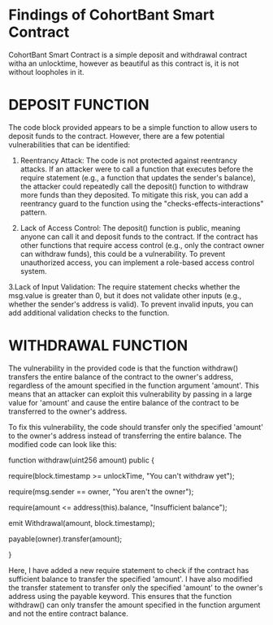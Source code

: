 #

# Findings of CohortBant Smart Contract

CohortBant Smart Contract is a simple deposit and withdrawal contract witha an unlocktime, however as beautiful as this contract is, it is not without loopholes in it.

# DEPOSIT FUNCTION

The code block provided appears to be a simple function to allow users to deposit funds to the contract. However, there are a few potential vulnerabilities that can be identified:

1. Reentrancy Attack: The code is not protected against reentrancy attacks. If an attacker were to call a function that executes before the require statement (e.g., a function that updates the sender's balance), the attacker could repeatedly call the deposit() function to withdraw more funds than they deposited. To mitigate this risk, you can add a reentrancy guard to the function using the "checks-effects-interactions" pattern.

2. Lack of Access Control: The deposit() function is public, meaning anyone can call it and deposit funds to the contract. If the contract has other functions that require access control (e.g., only the contract owner can withdraw funds), this could be a vulnerability. To prevent unauthorized access, you can implement a role-based access control system.

3.Lack of Input Validation: The require statement checks whether the msg.value is greater than 0, but it does not validate other inputs (e.g., whether the sender's address is valid). To prevent invalid inputs, you can add additional validation checks to the function.

# WITHDRAWAL FUNCTION

The vulnerability in the provided code is that the function withdraw() transfers the entire balance of the contract to the owner's address, regardless of the amount specified in the function argument 'amount'. This means that an attacker can exploit this vulnerability by passing in a large value for 'amount' and cause the entire balance of the contract to be transferred to the owner's address.

To fix this vulnerability, the code should transfer only the specified 'amount' to the owner's address instead of transferring the entire balance. The modified code can look like this:

function withdraw(uint256 amount) public {

require(block.timestamp >= unlockTime, "You can't withdraw yet");

require(msg.sender == owner, "You aren't the owner");

require(amount <= address(this).balance, "Insufficient balance");

emit Withdrawal(amount, block.timestamp);

payable(owner).transfer(amount);

}

Here, I have added a new require statement to check if the contract has sufficient balance to transfer the specified 'amount'. I have also modified the transfer statement to transfer only the specified 'amount' to the owner's address using the payable keyword. This ensures that the function withdraw() can only transfer the amount specified in the function argument and not the entire contract balance.
